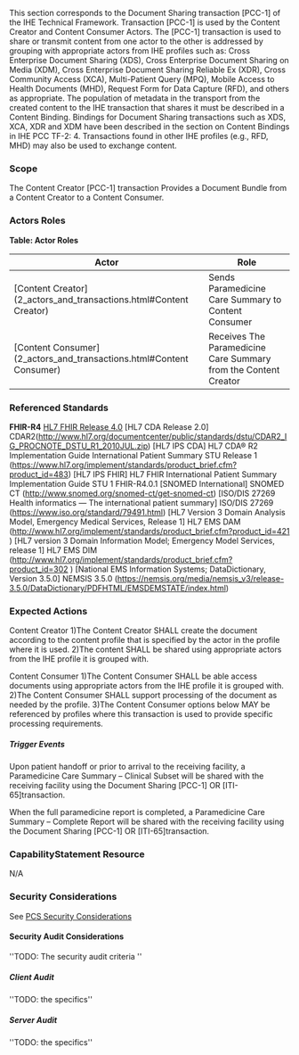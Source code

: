 This section corresponds to the Document Sharing transaction [PCC-1] of the IHE Technical Framework. Transaction [PCC-1] is used by the Content Creator and Content Consumer Actors. The [PCC-1] transaction is used to share or transmit content from one actor to the other is addressed by grouping with appropriate actors from IHE 
profiles such as: Cross Enterprise Document Sharing (XDS), Cross Enterprise Document Sharing on Media (XDM), Cross Enterprise Document Sharing Reliable Ex (XDR), Cross Community Access (XCA), Multi-Patient Query (MPQ), Mobile Access to Health Documents (MHD), Request Form for Data Capture (RFD), and others 
as appropriate. The population of metadata in the transport from the created content to the IHE transaction that shares it must be described in a Content Binding. Bindings for Document Sharing transactions such as XDS, XCA, XDR and XDM have been described in the section on Content Bindings in IHE PCC TF-2: 4. 
Transactions found in other IHE profiles (e.g., RFD, MHD) may also be used to exchange content.

### Scope

The Content Creator [PCC-1] transaction Provides a Document Bundle from a Content Creator to a Content Consumer.

### Actors Roles

**Table: Actor Roles**

|Actor 										   						   | Role 															 |
|----------------------------------------------------------------------|-----------------------------------------------------------------|
| [Content Creator](2_actors_and_transactions.html#Content Creator)    | Sends Paramedicine Care Summary to Content Consumer 			 |
| [Content Consumer](2_actors_and_transactions.html#Content Consumer)  | Receives The Paramedicine Care Summary from the Content Creator |

### Referenced Standards

**FHIR-R4** [HL7 FHIR Release 4.0](http://www.hl7.org/FHIR/R4)
[HL7 CDA Release 2.0] CDAR2(http://www.hl7.org/documentcenter/public/standards/dstu/CDAR2_IG_PROCNOTE_DSTU_R1_2010JUL.zip) 
[HL7 IPS CDA] HL7 CDA® R2 Implementation Guide International Patient Summary STU Release 1 (https://www.hl7.org/implement/standards/product_brief.cfm?product_id=483) 
[HL7 IPS FHIR] HL7 FHIR International Patient Summary Implementation Guide STU 1 FHIR-R4.0.1
[SNOMED International] SNOMED CT   (http://www.snomed.org/snomed-ct/get-snomed-ct) 
[ISO/DIS 27269 Health informatics — The international patient summary] ISO/DIS 27269 (https://www.iso.org/standard/79491.html)
[HL7 Version 3 Domain Analysis Model, Emergency Medical Services, Release 1] HL7 EMS DAM (http://www.hl7.org/implement/standards/product_brief.cfm?product_id=421 )
[HL7 version 3 Domain Information Model; Emergency Model Services, release 1] HL7 EMS DIM (http://www.hl7.org/implement/standards/product_brief.cfm?product_id=302 )
[National EMS Information Systems; DataDictionary, Version 3.5.0] NEMSIS 3.5.0 (https://nemsis.org/media/nemsis_v3/release-3.5.0/DataDictionary/PDFHTML/EMSDEMSTATE/index.html)

### Expected Actions

Content Creator 
1)The Content Creator SHALL create the document according to the content profile that is specified by the actor in the profile where it is used.
2)The content SHALL be shared using appropriate actors from the IHE profile it is grouped with.

Content Consumer
1)The Content Consumer SHALL be able access documents using appropriate actors from the IHE profile it is grouped with.
2)The Content Consumer SHALL support processing of the document as needed by the profile. 
3)The Content Consumer options below MAY be referenced by profiles where this transaction is used to provide specific processing requirements.

##### Trigger Events

Upon patient handoff or prior to arrival to the receiving facility, a Paramedicine Care Summary – Clinical Subset will be shared with the receiving facility using the Document Sharing \[PCC-1\] OR \[ITI-65\]transaction.

When the full paramedicine report is completed, a Paramedicine Care Summary – Complete Report will be shared with the receiving facility using the Document Sharing \[PCC-1\] OR \[ITI-65\]transaction.

### CapabilityStatement Resource

N/A

### Security Considerations

See [PCS Security Considerations](3_security_considerations.html)

#### Security Audit Considerations

''TODO: The security audit criteria ''

##### Client Audit 

''TODO: the specifics''

##### Server Audit 

''TODO: the specifics''
